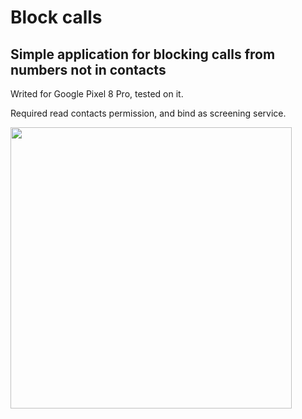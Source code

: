 # Block calls
## Simple application for blocking calls from numbers not in contacts

Writed for Google Pixel 8 Pro, tested on it.

Required read contacts permission, and bind as screening service.

<img src="https://github.com/IvanKalmar/block-calls/blob/master/Screenshot.png" style="width: 450px;"/>
